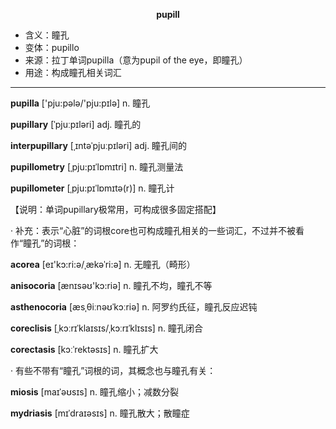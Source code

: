 
**<center>pupill</center>**

- <span class="definition">含义：瞳孔</span>
- <span class="definition">变体：pupillo</span>
- <span class="definition">来源：拉丁单词pupilla（意为pupil of the eye，即瞳孔）</span>
- <span class="definition">用途：构成瞳孔相关词汇</span>


---


<span class="vocabulary">**pupilla**</span> ['pju:pələ/'pju:pɪlə] n. 瞳孔

<span class="vocabulary">**pupillary**</span> [ˈpjuːpɪləri] adj. 瞳孔的

<span class="vocabulary">**interpupillary**</span> [ˌɪntəˈpjuːpɪləri] adj. 瞳孔间的

<span class="vocabulary">**pupillometry**</span> [ˌpju:pɪˈlɒmɪtri] n. 瞳孔测量法

<span class="vocabulary">**pupillometer**</span> [ˌpju:pɪˈlɒmɪtə(r)] n. 瞳孔计

【说明：单词pupillary极常用，可构成很多固定搭配】

· 补充：表示“心脏”的词根core也可构成瞳孔相关的一些词汇，不过并不被看作“瞳孔”的词根：

<span class="vocabulary">**acorea**</span> [eɪ'kɔ:ri:ə/ˌækəˈri:ə] n. 无瞳孔（畸形）

<span class="vocabulary">**anisocoria**</span> [ænɪsəʊ'kɔ:riə] n. 瞳孔不均，瞳孔不等

<span class="vocabulary">**asthenocoria**</span> [æsˌθiːnəʊˈkɔːriə] n. 阿罗约氏征，瞳孔反应迟钝

<span class="vocabulary">**coreclisis**</span> [ˌkɔːrɪˈklaɪsɪs/ˌkɔːrɪˈklɪsɪs] n. 瞳孔闭合

<span class="vocabulary">**corectasis**</span> [kɔːˈrektəsɪs] n. 瞳孔扩大


· 有些不带有“瞳孔”词根的词，其概念也与瞳孔有关：

<span class="vocabulary">**miosis**</span> [maɪˈəʊsɪs] n. 瞳孔缩小；减数分裂

<span class="vocabulary">**mydriasis**</span> [mɪˈdraɪəsɪs] n. 瞳孔散大；散瞳症
